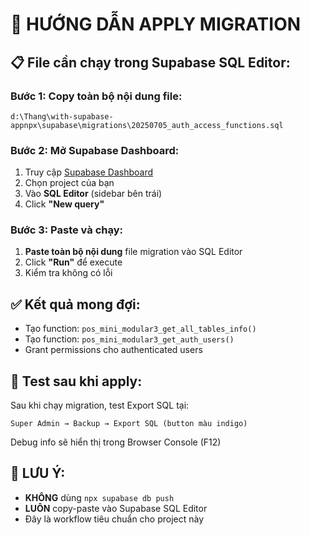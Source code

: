 # 🎯 **HƯỚNG DẪN APPLY MIGRATION**

## 📋 **File cần chạy trong Supabase SQL Editor:**

### **Bước 1: Copy toàn bộ nội dung file:**
```
d:\Thang\with-supabase-appnpx\supabase\migrations\20250705_auth_access_functions.sql
```

### **Bước 2: Mở Supabase Dashboard:**
1. Truy cập [Supabase Dashboard](https://supabase.com/dashboard)
2. Chọn project của bạn
3. Vào **SQL Editor** (sidebar bên trái)
4. Click **"New query"**

### **Bước 3: Paste và chạy:**
1. **Paste toàn bộ nội dung** file migration vào SQL Editor
2. Click **"Run"** để execute
3. Kiểm tra không có lỗi

## ✅ **Kết quả mong đợi:**
- Tạo function: `pos_mini_modular3_get_all_tables_info()`
- Tạo function: `pos_mini_modular3_get_auth_users()`
- Grant permissions cho authenticated users

## 🧪 **Test sau khi apply:**
Sau khi chạy migration, test Export SQL tại:
```
Super Admin → Backup → Export SQL (button màu indigo)
```

Debug info sẽ hiển thị trong Browser Console (F12)

## 🚨 **LƯU Ý:**
- **KHÔNG** dùng `npx supabase db push`
- **LUÔN** copy-paste vào Supabase SQL Editor
- Đây là workflow tiêu chuẩn cho project này

